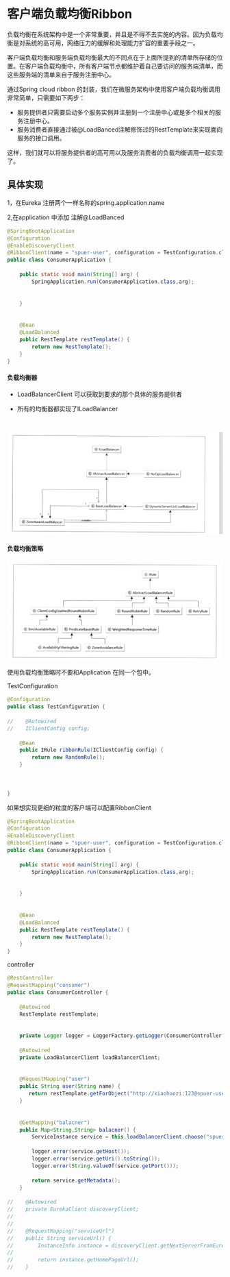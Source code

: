 



# 客户端负载均衡Ribbon

负载均衡在系统架构中是一个非常重要，并且是不得不去实施的内容。因为负载均衡是对系统的高可用，网络压力的缓解和处理能力扩容的重要手段之一。

客户端负载均衡和服务端负载均衡最大的不同点在于上面所提到的清单所存储的位置。在客户端负载均衡中，所有客户端节点都维护着自己要访问的服务端清单，而这些服务端的清单来自于服务注册中心。



通过Spring cloud ribbon 的封装，我们在微服务架构中使用客户端负载均衡调用非常简单，只需要如下两步：

* 服务提供者只需要启动多个服务实例并注册到一个注册中心或是多个相关的服务注册中心。
* 服务消费者直接通过被@LoadBanced注解修饰过的RestTemplate来实现面向服务的接口调用。

这样，我们就可以将服务提供者的高可用以及服务消费者的负载均衡调用一起实现了。





## 具体实现

1，在Eureka 注册两个一样名称的spring.application.name

2,在application 中添加 注解@LoadBanced

```Java
@SpringBootApplication
@Configuration
@EnableDiscoveryClient
@RibbonClient(name = "spuer-user", configuration = TestConfiguration.class)
public class ConsumerApplication {

    public static void main(String[] arg) {
        SpringApplication.run(ConsumerApplication.class,arg);


    }


    @Bean
    @LoadBalanced
    public RestTemplate restTemplate() {
        return new RestTemplate();
    }
}

```





#### 负载均衡器

* LoadBalancerClient 可以获取到要求的那个具体的服务提供者

* 所有的均衡器都实现了ILoadBalancer

  ​

![cloud-balancer](../images/cloud-balancer.png)









#### 负载均衡策略

![cloud-balancer](../images/cloud-rule.png)



使用负载均衡策略时不要和Application 在同一个包中。

TestConfiguration

```Java
@Configuration
public class TestConfiguration {

//    @Autowired
//    IClientConfig config;

    @Bean
    public IRule ribbonRule(IClientConfig config) {
        return new RandomRule();
    }



}
```



如果想实现更细的粒度的客户端可以配置RibbonClient

```Java
@SpringBootApplication
@Configuration
@EnableDiscoveryClient
@RibbonClient(name = "spuer-user", configuration = TestConfiguration.class)
public class ConsumerApplication {

    public static void main(String[] arg) {
        SpringApplication.run(ConsumerApplication.class,arg);


    }


    @Bean
    @LoadBalanced
    public RestTemplate restTemplate() {
        return new RestTemplate();
    }
}

```





controller

```Java
@RestController
@RequestMapping("consumer")
public class ConsumerController {

    @Autowired
    RestTemplate restTemplate;


    private Logger logger = LoggerFactory.getLogger(ConsumerController.class);

    @Autowired
    private LoadBalancerClient loadBalancerClient;


    @RequestMapping("user")
    public String user(String name) {
       return restTemplate.getForObject("http://xiaohaozi:123@spuer-user/user/find?name="+name,String.class);
    }


    @GetMapping("balacner")
    public Map<String,String> balacner() {
        ServiceInstance service = this.loadBalancerClient.choose("spuer-user");

        logger.error(service.getHost());
        logger.error(service.getUri().toString());
        logger.error(String.valueOf(service.getPort()));

        return service.getMetadata();
    }

//    @Autowired
//    private EurekaClient discoveryClient;
//
//
//    @RequestMapping("serviceUrl")
//    public String serviceUrl() {
//        InstanceInfo instance = discoveryClient.getNextServerFromEureka("SPUER-USER", false);
//
//        return instance.getHomePageUrl();
//    }




```



